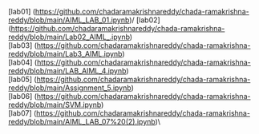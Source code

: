 [lab01] (https://github.com/chadaramakrishnareddy/chada-ramakrishna-reddy/blob/main/AIML_LAB_01.ipynb)/
[lab02] (https://github.com/chadaramakrishnareddy/chada-ramakrishna-reddy/blob/main/Lab02_AIML_.ipynb)\
[lab03] (https://github.com/chadaramakrishnareddy/chada-ramakrishna-reddy/blob/main/Lab3_AIML.ipynb)\
[lab04] (https://github.com/chadaramakrishnareddy/chada-ramakrishna-reddy/blob/main/LAB_AIML_4.ipynb)\
[lab05] (https://github.com/chadaramakrishnareddy/chada-ramakrishna-reddy/blob/main/Assignment_5.ipynb)\
[lab06] (https://github.com/chadaramakrishnareddy/chada-ramakrishna-reddy/blob/main/SVM.ipynb)\
[lab07] (https://github.com/chadaramakrishnareddy/chada-ramakrishna-reddy/blob/main/AIML_LAB_07%20(2).ipynb)\
